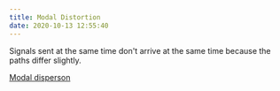 ```yaml
---
title: Modal Distortion
date: 2020-10-13 12:55:40
---
```


Signals sent at the same time don't arrive at the same time because the paths
differ slightly.

[Modal disperson](20210623055306-modal-disperson.md)
